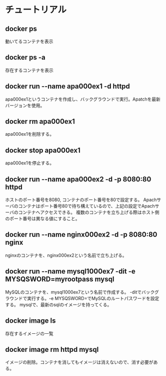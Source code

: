 # チュートリアル
## docker ps
動いてるコンテナを表示

## docker ps -a
存在するコンテナを表示

## docker run --name apa000ex1 -d httpd
apa000ex1というコンテナを作成し、バックグラウンドで実行。Apatchを最新バージョンを使用。

## docker rm apa000ex1
apa000ex1を削除する。

## docker stop apa000ex1
apa000ex1を停止する。

## docker run --name apa000ex2 -d -p 8080:80 httpd
ホストのポート番号を8080, コンテナのポート番号を80で設定する。
Apachサーバのコンテナはポート番号80で待ち構えているので、上記の設定でApachサーバのコンテナへアクセスできる。
複数のコンテナを立ち上げる際はホスト側のポート番号は異なる値にすること。

## docker run --name nginx000ex2 -d -p 8080:80 nginx
nginxのコンテナを、nginx000ex2という名前で立ち上げる。

## docker run --name mysql1000ex7 -dit -e MYSQSWORD=myrootpass mysql
MySQLのコンテナを、mysql1000ex7という名前で作成する。
-ditでバックグラウンドで実行する。-e MYSQSWORD=でMySQLのルートパスワードを設定する。
mysqlで、最新のsqlのイメージを持ってくる。

## docker image ls
存在するイメージの一覧

## docker image rm httpd mysql
イメージの削除。コンテナを消してもイメージは消えないので、消す必要がある。
